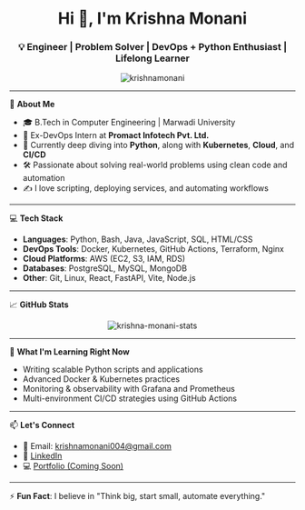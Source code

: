 <h1 align="center">Hi 👋, I'm Krishna Monani</h1>
<h3 align="center">💡 Engineer | Problem Solver | DevOps + Python Enthusiast | Lifelong Learner</h3>

<p align="center">
  <img src="https://komarev.com/ghpvc/?username=krishnamonani&label=Profile%20views&color=0e75b6&style=flat" alt="krishnamonani" />
</p>

---

🔧 **About Me**

- 🎓 B.Tech in Computer Engineering | Marwadi University  
- 💼 Ex-DevOps Intern at **Promact Infotech Pvt. Ltd.**
- 🌱 Currently deep diving into **Python**, along with **Kubernetes**, **Cloud**, and **CI/CD**
- 🛠️ Passionate about solving real-world problems using clean code and automation
- ✍️ I love scripting, deploying services, and automating workflows

---

💻 **Tech Stack**

- **Languages**: Python, Bash, Java, JavaScript, SQL, HTML/CSS  
- **DevOps Tools**: Docker, Kubernetes, GitHub Actions, Terraform, Nginx  
- **Cloud Platforms**: AWS (EC2, S3, IAM, RDS)  
- **Databases**: PostgreSQL, MySQL, MongoDB  
- **Other**: Git, Linux, React, FastAPI, Vite, Node.js

---

📈 **GitHub Stats**

<p align="center">
  <img src="https://github-readme-stats.vercel.app/api?username=krishnamonani&show_icons=true&theme=tokyonight" alt="krishna-monani-stats" />
</p>

---

🧠 **What I'm Learning Right Now**

- Writing scalable Python scripts and applications
- Advanced Docker & Kubernetes practices
- Monitoring & observability with Grafana and Prometheus
- Multi-environment CI/CD strategies using GitHub Actions

---

📫 **Let's Connect**

- 📧 Email: krishnamonani004@gmail.com  
- 🔗 [LinkedIn](https://www.linkedin.com/in/krishna-monani-b47b09219/)  
- 💻 [Portfolio (Coming Soon)]()

---

⚡ **Fun Fact**: I believe in "Think big, start small, automate everything."  
